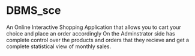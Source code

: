 # DBMS_sce
An Online Interactive Shopping Application that allows you to cart your choice and place an order accordingly 
On the Adminstrator side has complete control over the products and orders that they recieve and get a complete statistical view of monthly sales.
